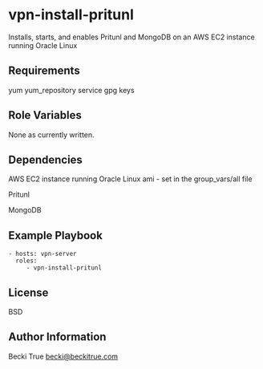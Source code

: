 vpn-install-pritunl
=========

Installs, starts, and enables Pritunl and MongoDB on an AWS EC2 instance running Oracle Linux

Requirements
------------

yum
yum_repository
service
gpg keys

Role Variables
--------------
None as currently written. 

Dependencies
------------

AWS EC2 instance running Oracle Linux ami - set in the group_vars/all file

Pritunl

MongoDB

Example Playbook
----------------

    - hosts: vpn-server
      roles:
         - vpn-install-pritunl

License
-------

BSD

Author Information
------------------

Becki True
becki@beckitrue.com
